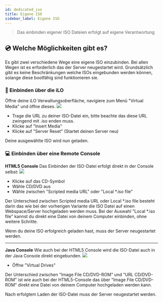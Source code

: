 ```yaml
---
id: dedicated_iso
title: Eigene ISO
sidebar_label: Eigene ISO
---
```

> Das einbinden eigener ISO Dateien erfolgt auf eigene Verantwortung

## 💿 Welche Möglichkeiten gibt es?
Es gibt zwei verschiedene Wege eine eigene ISO einzubinden. Bei allen Wegen ist es erforderlich das der Server neugestartet wird.
Grundsätzlich gibt es keine Beschränkungen welche ISOs eingebunden werden können, solange diese bootfähig sind funktionieren sie.

### 🔧 Einbinden über die iLO
Öffne deine iLO Verwaltungsoberfläche, navigiere zum Menü "Virtual Media" und öffne dieses.
![](https://screensaver01.zap-hosting.com/index.php/s/myWMSi3GgyLBHXR/preview)

* Trage die URL zu deiner ISO-Datei ein, bitte beachte das diese URL zwingend mit .iso enden muss.
* Klicke auf "Insert Media"
* Klicke auf "Server Reset" (Startet deinen Server neu)

Deine ausgewählte ISO wird nun geladen.

### 💻 Einbinden über eine Remote Console

**HTML5 Console**
Das Einbinden der ISO-Datei erfolgt direkt in der Console selbst:
![](https://screensaver01.zap-hosting.com/index.php/s/x4EDgLZ3e3B6MMC/preview)

* Klicke auf das CD-Symbol
* Wähle CD/DVD aus
* Wähle zwischen "Scripted media URL" oder "Local *.iso file"

Der Unterschied zwischen Scripted media URL oder Local *.iso file besteht darin das wie bei der vorherigen Variante die ISO Datei auf einen Webspace/Server hochgeladen werden muss.
Bei der Auswahl "Local *.iso file" kannst du direkt eine Datei von deinem Computer einbinden, ohne weitere Schritte.

Wenn du deine ISO erfolgreich geladen hast, muss der Server neugestartet werden.

***

**Java Console**
Wie auch bei der HTML5 Console wird die ISO-Datei auch in der Java Console direkt eingebunden.
![](https://screensaver01.zap-hosting.com/index.php/s/2CdR5d5AcsG7YdH/preview)

* Öffne "Virtual Drives"

Der Unterschied zwischen "Image File CD/DVD-ROM" und "URL CD/DVD-ROM" ist wie auch bei der HTML5-Console das über "Image File CD/DVD-ROM" direkt eine Datei von deinem Computer hochgeladen werden kann.

Nach erfolgtem Laden der ISO-Datei muss der Server neugestartet werden.
